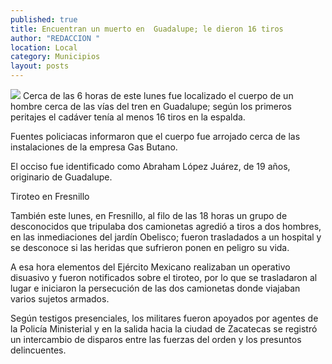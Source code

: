 ```yaml
---
published: true
title: Encuentran un muerto en  Guadalupe; le dieron 16 tiros
author: "REDACCION "
location: Local
category: Municipios
layout: posts
---
```


![](http://i.imgur.com/7L5ruVZm.jpg)
Cerca de las 6 horas de este lunes fue localizado el cuerpo de un hombre cerca de las vías del tren en Guadalupe; según los primeros peritajes el cadáver tenía al menos 16 tiros en la espalda. 

Fuentes policiacas informaron que el cuerpo fue arrojado cerca de las instalaciones de la empresa Gas Butano. 

El occiso fue identificado como Abraham López Juárez, de 19 años, originario de Guadalupe. 

Tiroteo en Fresnillo 

También este lunes, en Fresnillo, al filo de las 18 horas un grupo de desconocidos que tripulaba dos camionetas agredió a tiros a dos hombres, en las inmediaciones del jardín Obelisco; fueron trasladados a un hospital y se desconoce si las heridas que sufrieron ponen en peligro su vida. 

A esa hora elementos del Ejército Mexicano realizaban un operativo disuasivo y fueron notificados sobre el tiroteo, por lo que se trasladaron al lugar e iniciaron la persecución de las dos camionetas donde viajaban varios sujetos armados. 

Según testigos presenciales, los militares fueron apoyados por agentes de la Policía Ministerial y en la salida hacia la ciudad de Zacatecas se registró un intercambio de disparos entre las fuerzas del orden y los presuntos delincuentes. 

